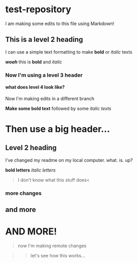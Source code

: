 # test-repository

I am making some edits to this file using Markdown! 

## This is a level 2 heading
I can use a simple text formatting to make **bold** or *italic* texts 

***woah*** this is **bold** and *italic* 

### Now I'm using a level 3 header

#### what does level 4 look like?

Now I'm making edits in a different branch

**Make some bold text** followed by some *italic texts* 

# Then use a big header...

## Level 2 heading

I've changed my readme on my local computer. what. is. up?

**bold letters** *italic letters* 

>I don't know what this stuff does< 

### more changes

## and more

# AND MORE! 

>now I'm making remote changes

>>let's see how this works...
